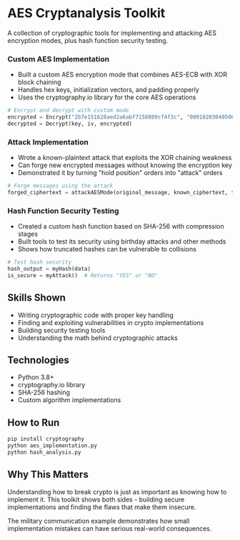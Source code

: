 # AES Cryptanalysis Toolkit

A collection of cryptographic tools for implementing and attacking AES encryption modes, plus hash function security testing.

### Custom AES Implementation
- Built a custom AES encryption mode that combines AES-ECB with XOR block chaining
- Handles hex keys, initialization vectors, and padding properly
- Uses the cryptography.io library for the core AES operations

```python
# Encrypt and decrypt with custom mode
encrypted = Encrypt("2b7e151628aed2a6abf7158809cf4f3c", "000102030405060708090a0b0c0d0e0f", "Hello World")
decrypted = Decrypt(key, iv, encrypted)
```

### Attack Implementation
- Wrote a known-plaintext attack that exploits the XOR chaining weakness
- Can forge new encrypted messages without knowing the encryption key
- Demonstrated it by turning "hold position" orders into "attack" orders

```python
# Forge messages using the attack
forged_ciphertext = attackAESMode(original_message, known_ciphertext, target_message)
```

### Hash Function Security Testing
- Created a custom hash function based on SHA-256 with compression stages
- Built tools to test its security using birthday attacks and other methods
- Shows how truncated hashes can be vulnerable to collisions

```python
# Test hash security
hash_output = myHash(data)
is_secure = myAttack()  # Returns "YES" or "NO"
```

## Skills Shown

- Writing cryptographic code with proper key handling
- Finding and exploiting vulnerabilities in crypto implementations  
- Building security testing tools
- Understanding the math behind cryptographic attacks

## Technologies

- Python 3.8+
- cryptography.io library
- SHA-256 hashing
- Custom algorithm implementations

## How to Run

```bash
pip install cryptography
python aes_implementation.py
python hash_analysis.py
```

## Why This Matters

Understanding how to break crypto is just as important as knowing how to implement it. This toolkit shows both sides - building secure implementations and finding the flaws that make them insecure.

The military communication example demonstrates how small implementation mistakes can have serious real-world consequences.
